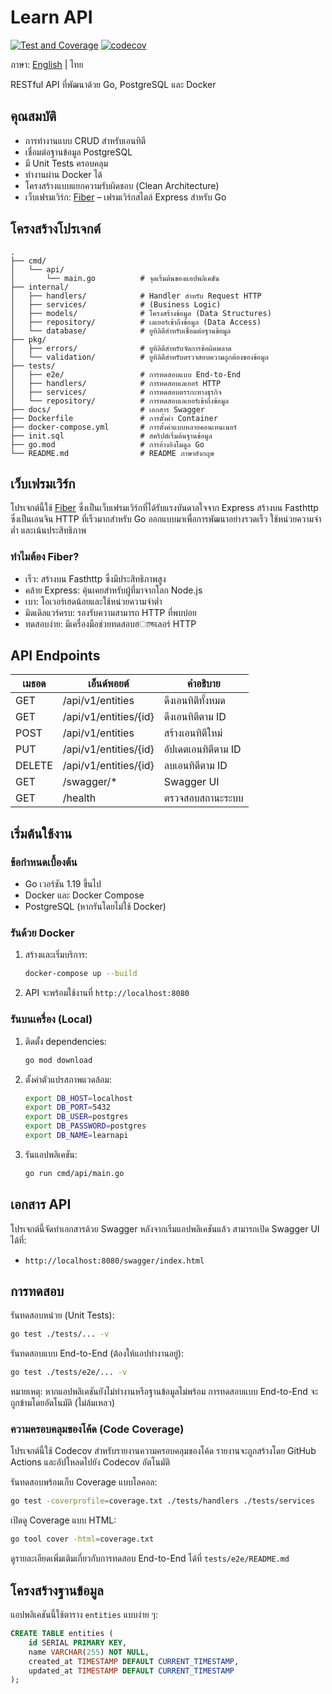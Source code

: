 # Learn API
[![Test and Coverage](https://github.com/chatre7/learn-go-api/actions/workflows/test-coverage.yml/badge.svg)](https://github.com/chatre7/learn-go-api/actions/workflows/test-coverage.yml)
[![codecov](https://codecov.io/gh/chatre7/learn-go-api/branch/main/graph/badge.svg)](https://codecov.io/gh/chatre7/learn-go-api)

ภาษา: [English](README.md) | ไทย

RESTful API ที่พัฒนาด้วย Go, PostgreSQL และ Docker

## คุณสมบัติ

- การทำงานแบบ CRUD สำหรับเอนทิตี
- เชื่อมต่อฐานข้อมูล PostgreSQL
- มี Unit Tests ครอบคลุม
- ทำงานผ่าน Docker ได้
- โครงสร้างแบบแยกความรับผิดชอบ (Clean Architecture)
- เว็บเฟรมเวิร์ก: [Fiber](https://gofiber.io/) – เฟรมเวิร์กสไตล์ Express สำหรับ Go

## โครงสร้างโปรเจกต์

```
.
├── cmd/
│   └── api/
│       └── main.go          # จุดเริ่มต้นของแอปพลิเคชัน
├── internal/
│   ├── handlers/            # Handler สำหรับ Request HTTP
│   ├── services/            # (Business Logic)
│   ├── models/              # โครงสร้างข้อมูล (Data Structures)
│   ├── repository/          # เลเยอร์เข้าถึงข้อมูล (Data Access)
│   └── database/            # ยูทิลิตีสำหรับเชื่อมต่อฐานข้อมูล
├── pkg/
│   ├── errors/              # ยูทิลิตีสำหรับจัดการข้อผิดพลาด
│   └── validation/          # ยูทิลิตีสำหรับตรวจสอบความถูกต้องของข้อมูล
├── tests/
│   ├── e2e/                 # การทดสอบแบบ End-to-End
│   ├── handlers/            # การทดสอบเลเยอร์ HTTP
│   ├── services/            # การทดสอบตรรกะทางธุรกิจ
│   └── repository/          # การทดสอบเลเยอร์เข้าถึงข้อมูล
├── docs/                    # เอกสาร Swagger
├── Dockerfile               # การตั้งค่า Container
├── docker-compose.yml       # การตั้งค่าแบบหลายคอนเทนเนอร์
├── init.sql                 # สคริปต์เริ่มต้นฐานข้อมูล
├── go.mod                   # การอ้างอิงโมดูล Go
└── README.md                # README ภาษาอังกฤษ
```

## เว็บเฟรมเวิร์ก

โปรเจกต์นี้ใช้ [Fiber](https://gofiber.io/) ซึ่งเป็นเว็บเฟรมเวิร์กที่ได้รับแรงบันดาลใจจาก Express สร้างบน Fasthttp ซึ่งเป็นเอนจิน HTTP ที่เร็วมากสำหรับ Go ออกแบบมาเพื่อการพัฒนาอย่างรวดเร็ว ใช้หน่วยความจำต่ำ และเน้นประสิทธิภาพ

### ทำไมต้อง Fiber?

- เร็ว: สร้างบน Fasthttp ซึ่งมีประสิทธิภาพสูง
- คล้าย Express: คุ้นเคยสำหรับผู้ที่มาจากโลก Node.js
- เบา: โอเวอร์เฮดน้อยและใช้หน่วยความจำต่ำ
- มิดเดิลแวร์ครบ: รองรับความสามารถ HTTP ที่พบบ่อย
- ทดสอบง่าย: มีเครื่องมือช่วยทดสอบฮ্যান্ডเลอร์ HTTP

## API Endpoints

| เมธอด | เอ็นด์พอยต์              | คำอธิบาย                |
|-------|---------------------------|--------------------------|
| GET   | /api/v1/entities          | ดึงเอนทิตีทั้งหมด       |
| GET   | /api/v1/entities/{id}     | ดึงเอนทิตีตาม ID        |
| POST  | /api/v1/entities          | สร้างเอนทิตีใหม่        |
| PUT   | /api/v1/entities/{id}     | อัปเดตเอนทิตีตาม ID     |
| DELETE| /api/v1/entities/{id}     | ลบเอนทิตีตาม ID         |
| GET   | /swagger/*                 | Swagger UI               |
| GET   | /health                   | ตรวจสอบสถานะระบบ        |

## เริ่มต้นใช้งาน

### ข้อกำหนดเบื้องต้น

- Go เวอร์ชัน 1.19 ขึ้นไป
- Docker และ Docker Compose
- PostgreSQL (หากรันโดยไม่ใช้ Docker)

### รันด้วย Docker

1. สร้างและเริ่มบริการ:
   ```bash
   docker-compose up --build
   ```

2. API จะพร้อมใช้งานที่ `http://localhost:8080`

### รันบนเครื่อง (Local)

1. ติดตั้ง dependencies:
   ```bash
   go mod download
   ```

2. ตั้งค่าตัวแปรสภาพแวดล้อม:
   ```bash
   export DB_HOST=localhost
   export DB_PORT=5432
   export DB_USER=postgres
   export DB_PASSWORD=postgres
   export DB_NAME=learnapi
   ```

3. รันแอปพลิเคชัน:
   ```bash
   go run cmd/api/main.go
   ```

## เอกสาร API

โปรเจกต์นี้จัดทำเอกสารด้วย Swagger หลังจากเริ่มแอปพลิเคชันแล้ว สามารถเปิด Swagger UI ได้ที่:
- `http://localhost:8080/swagger/index.html`

## การทดสอบ

รันทดสอบหน่วย (Unit Tests):
```bash
go test ./tests/... -v
```

รันทดสอบแบบ End-to-End (ต้องให้แอปทำงานอยู่):
```bash
go test ./tests/e2e/... -v
```

หมายเหตุ: หากแอปพลิเคชันยังไม่ทำงานหรือฐานข้อมูลไม่พร้อม การทดสอบแบบ End-to-End จะถูกข้ามโดยอัตโนมัติ (ไม่ล้มเหลว)

### ความครอบคลุมของโค้ด (Code Coverage)

โปรเจกต์นี้ใช้ Codecov สำหรับรายงานความครอบคลุมของโค้ด รายงานจะถูกสร้างโดย GitHub Actions และอัปโหลดไปยัง Codecov อัตโนมัติ

รันทดสอบพร้อมเก็บ Coverage แบบโลคอล:
```bash
go test -coverprofile=coverage.txt ./tests/handlers ./tests/services
```

เปิดดู Coverage แบบ HTML:
```bash
go tool cover -html=coverage.txt
```

ดูรายละเอียดเพิ่มเติมเกี่ยวกับการทดสอบ End-to-End ได้ที่ `tests/e2e/README.md`

## โครงสร้างฐานข้อมูล

แอปพลิเคชันนี้ใช้ตาราง `entities` แบบง่าย ๆ:

```sql
CREATE TABLE entities (
    id SERIAL PRIMARY KEY,
    name VARCHAR(255) NOT NULL,
    created_at TIMESTAMP DEFAULT CURRENT_TIMESTAMP,
    updated_at TIMESTAMP DEFAULT CURRENT_TIMESTAMP
);
```
